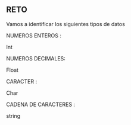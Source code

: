 ## RETO 
Vamos a identificar los siguientes tipos de datos

NUMEROS ENTEROS : 

Int

NUMEROS DECIMALES: 

Float

CARACTER : 

Char

CADENA DE CARACTERES :

string
